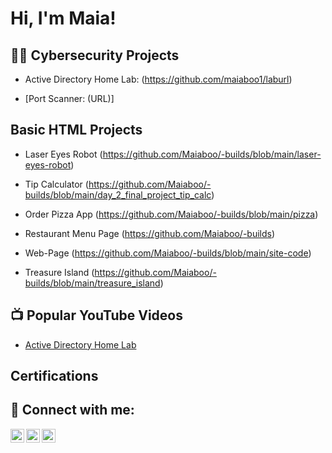 <h1>Hi, I'm Maia! </h1>

<h2>👨‍💻 Cybersecurity Projects</h2>
  
- Active Directory Home Lab: (https://github.com/maiaboo1/laburl)

- [Port Scanner: (URL)]

<h2> Basic HTML Projects </h2>

- Laser Eyes Robot (https://github.com/Maiaboo/-builds/blob/main/laser-eyes-robot)

- Tip Calculator (https://github.com/Maiaboo/-builds/blob/main/day_2_final_project_tip_calc)

- Order Pizza App (https://github.com/Maiaboo/-builds/blob/main/pizza)

- Restaurant Menu Page (https://github.com/Maiaboo/-builds)

- Web-Page (https://github.com/Maiaboo/-builds/blob/main/site-code)

- Treasure Island (https://github.com/Maiaboo/-builds/blob/main/treasure_island)

<h2>📺 Popular YouTube Videos</h2>

- [Active Directory Home Lab](url)
<h2> Certifications</h2>
<h2> 🤳 Connect with me:</h2>

[<img align="left" alt="JoshMadakor | YouTube" width="22px" src="https://cdn.jsdelivr.net/npm/simple-icons@v3/icons/youtube.svg" />][youtube]
[<img align="left" alt="JoshMadakor | Twitter" width="22px" src="https://cdn.jsdelivr.net/npm/simple-icons@v3/icons/twitter.svg" />][twitter]
[<img align="left" alt="JoshMadakor | LinkedIn" width="22px" src="https://cdn.jsdelivr.net/npm/simple-icons@v3/icons/linkedin.svg" />][linkedin]

[twitter]: https://twitter.com/joshmadakor
[youtube]: https://www.youtube.com/c/joshmadakor
[instagram]: https://www.instagram.com/joshmadakor/
[linkedin]: https://linkedin.com/in/joshmadakor

<!--
**joshmadakor1/joshmadakor1** is a ✨ _special_ ✨ repository because its `README.md` (this file) appears on your GitHub profile.

Here are some ideas to get you started:

- 🔭 I’m currently working on ...
- 🌱 I’m currently learning ...
- 👯 I’m looking to collaborate on ...
- 🤔 I’m looking for help with ...
- 💬 Ask me about ...
- 📫 How to reach me: ...
- 😄 Pronouns: ...
- ⚡ Fun fact: ...
-->
